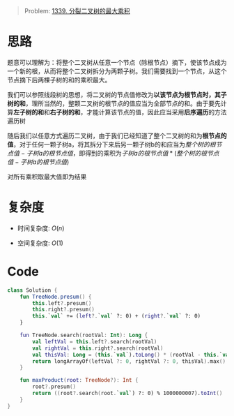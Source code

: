 > Problem: [1339. 分裂二叉树的最大乘积](https://leetcode.cn/problems/maximum-product-of-splitted-binary-tree/description/)

# 思路
题意可以理解为：将整个二叉树从任意一个节点（除根节点）摘下，使该节点成为一个新的根，从而将整个二叉树拆分为两颗子树。我们需要找到一个节点，从这个节点摘下后两棵子树的和的乘积最大。

我们可以参照线段树的思想，将二叉树的节点值修改为**以该节点为根节点时，其子树的和**，理所当然的，整颗二叉树的根节点的值应当为全部节点的和。由于要先计算**左子树的和**和**右子树的和**，才能计算该节点的值，因此应当采用**后序遍历**的方法遍历树

随后我们以任意方式遍历二叉树，由于我们已经知道了整个二叉树的和为**根节点的值**，对于任何一颗子树a，将其拆分下来后另一颗子树b的和应当为$整个树的根节点值-子树a的根节点值$，即得到的乘积为$子树a的根节点值*(整个树的根节点值-子树a的根节点值)$

对所有乘积取最大值即为结果

# 复杂度
- 时间复杂度:  $O(n)$

- 空间复杂度:  $O(1)$

# Code
```Kotlin []
class Solution {
    fun TreeNode.presum() {
        this.left?.presum()
        this.right?.presum()
        this.`val` += (left?.`val` ?: 0) + (right?.`val` ?: 0)
    }

    fun TreeNode.search(rootVal: Int): Long {
        val leftVal = this.left?.search(rootVal)
        val rightVal = this.right?.search(rootVal)
        val thisVal: Long = (this.`val`).toLong() * (rootVal - this.`val`).toLong()
        return longArrayOf(leftVal ?: 0, rightVal ?: 0, thisVal).max()!!
    }

    fun maxProduct(root: TreeNode?): Int {
        root?.presum()
        return ((root?.search(root.`val`) ?: 0) % 1000000007).toInt()
    }
}
```

